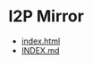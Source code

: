 I2P Mirror
==========

 - [index.html](/mirror/files.i2p-projekt.de/0.9.45/index.html)
 - [INDEX.md](/mirror/files.i2p-projekt.de/0.9.45/INDEX.md)
